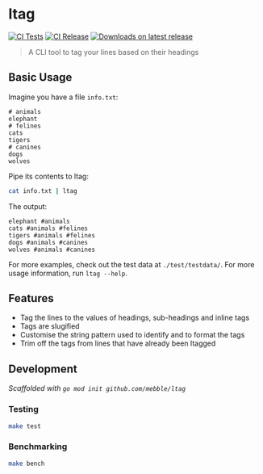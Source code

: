 # ltag

[![CI Tests](https://github.com/mebble/ltag/actions/workflows/test.yml/badge.svg)](https://github.com/mebble/ltag/actions/workflows/test.yml)
[![CI Release](https://github.com/mebble/ltag/actions/workflows/release.yml/badge.svg)](https://github.com/mebble/ltag/actions/workflows/release.yml)
[![Downloads on latest release](https://img.shields.io/github/downloads-pre/mebble/ltag/latest/total)](https://github.com/mebble/ltag/releases/latest)

> A CLI tool to tag your lines based on their headings

## Basic Usage

Imagine you have a file `info.txt`:

```
# animals
elephant
# felines
cats
tigers
# canines
dogs
wolves
```

Pipe its contents to ltag:

```sh
cat info.txt | ltag
```

The output:

```
elephant #animals
cats #animals #felines
tigers #animals #felines
dogs #animals #canines
wolves #animals #canines
```

For more examples, check out the test data at `./test/testdata/`. For more usage information, run `ltag --help`.

## Features

- Tag the lines to the values of headings, sub-headings and inline tags
- Tags are slugified
- Customise the string pattern used to identify and to format the tags
- Trim off the tags from lines that have already been ltagged

## Development

_Scaffolded with `go mod init github.com/mebble/ltag`_

### Testing

```sh
make test
```

### Benchmarking

```sh
make bench
```
